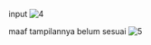 input
![4](https://user-images.githubusercontent.com/102182778/164499876-ebe7d0a9-5224-4f97-a4ba-7e0ec679afe7.PNG)



maaf tampilannya belum sesuai
![5](https://user-images.githubusercontent.com/102182778/164499856-7c112f2b-1df8-476d-8585-c0c49e39da08.PNG)
